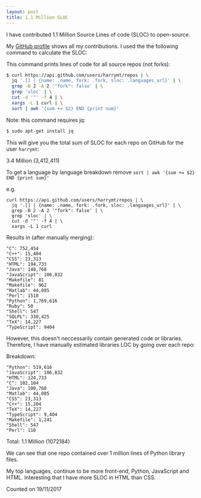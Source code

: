 ```yaml
---
layout: post
title: 1.1 Million SLOC
---
```


<div class="message">
I have contributed 1.1 Million Source Lines of code (SLOC) to open-source.
</div>

My <a href="//github.com/harrymt">GitHub profile</a> shows all my contributions. I used the the following command to calculate the SLOC:

This command prints lines of code for all source repos (not forks):

```bash
$ curl https://api.github.com/users/harrymt/repos | \
  jq '.[] | {name: .name, fork: .fork, sloc: .languages_url}' | \
  grep -B 2 -A 2 '"fork": false' | \
  grep 'sloc' | \
  cut -d '"' -f 4 | \
  xargs -L 1 curl | \
  sort | awk '{sum += $2} END {print sum}'
```

Note: this command requires jq:
```bash
$ sudo apt-get install jq
```

This will give you the total sum of SLOC for each repo on GitHub for the user `harrymt`:

3.4 Million (3,412,411)

To get a language by language breakdown remove `sort | awk '{sum += $2} END {print sum}'`

e.g.
```
curl https://api.github.com/users/harrymt/repos | \
  jq '.[] | {name: .name, fork: .fork, sloc: .languages_url}' | \
  grep -B 2 -A 2 '"fork": false' | \
  grep 'sloc' | \
  cut -d '"' -f 4 | \
  xargs -L 1 curl
```

Results in (after manually merging):

```
"C": 752,454
"C++": 15,404
"CSS": 23,313
"HTML": 194,733
"Java": 148,768
"JavaScript": 106,832
"Makefile": 81
"Makefile": 962
"Matlab": 44,085
"Perl": 1510
"Python": 1,769,616
"Ruby": 50
"Shell": 547
"SQLPL": 330,425
"TeX": 14,227
"TypeScript": 9404
```

However, this doesn't neccessarily contain generated code or libraries. Therefore, I have manually estimated libraries LOC by going over each repo:


Breakdown:

```
"Python": 519,616
"JavaScript": 106,832
"HTML": 124,733
"C": 102,104
"Java": 100,768
"Matlab": 44,085
"CSS": 23,313
"C++": 15,204
"TeX": 14,227
"TypeScript": 9,404
"Makefile": 1,241
"Shell": 547
"Perl": 110
```


Total:
1.1 Million (1072184)

We can see that one repo contained over 1 million lines of Python library files.

My top languages, continue to be more front-end, Python, JavaScript and HTML. Interesting that I have more SLOC in HTML than CSS.

Counted on 19/11/2017
